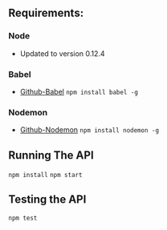 ## Requirements:

### Node
  - Updated to version 0.12.4

### Babel
  - [Github-Babel](https://github.com/babel/babel)
  `npm install babel -g`

### Nodemon
  - [Github-Nodemon](https://github.com/remy/nodemon)
  `npm install nodemon -g`

## Running The API

  `npm install`
  `npm start`

## Testing the API

  `npm test`

